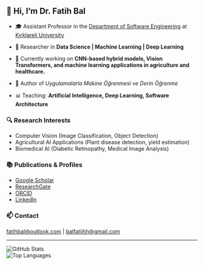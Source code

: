 ## 👋 Hi, I’m Dr. Fatih Bal  

- 🎓 Assistant Professor in the [Department of Software Engineering](https://yazilim.klu.edu.tr/) at [Kırklareli University](https://www.klu.edu.tr/)

- 🔬 Researcher in **Data Science | Machine Learning | Deep Learning**  
- 🌱 Currently working on **CNN-based hybrid models, Vision Transformers, and machine learning applications in agriculture and healthcare.**  
- 📖 Author of *Uygulamalarla Makine Öğrenmesi ve Derin Öğrenme*  
- 📊 Teaching: **Artificial Intelligence, Deep Learning, Software Architecture**  

### 🔍 Research Interests  
- Computer Vision (Image Classification, Object Detection)  
- Agricultural AI Applications (Plant disease detection, yield estimation)  
- Biomedical AI (Diabetic Retinopathy, Medical Image Analysis)  

### 📚 Publications & Profiles  
- [Google Scholar](https://scholar.google.com/)  
- [ResearchGate](https://www.researchgate.net/)  
- [ORCID](https://orcid.org/)  
- [LinkedIn](https://www.linkedin.com/)  

### 📫 Contact  
fatihbal@outlook.com | balfatiihh@gmail.com  

---

![GitHub Stats](https://github-readme-stats.vercel.app/api?username=balfatih&show_icons=true&theme=radical)  
![Top Languages](https://github-readme-stats.vercel.app/api/top-langs/?username=balfatih&layout=compact&theme=radical)  
